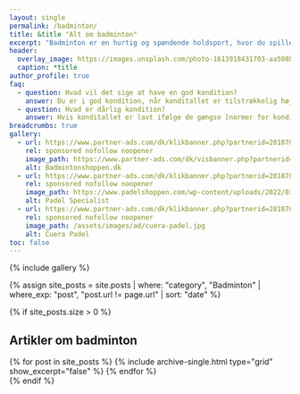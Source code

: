 ```yaml
---
layout: single
permalink: /badminton/
title: &title "Alt om badminton"
excerpt: "Badminton er en hurtig og spændende holdsport, hvor du spiller på tværs af et net med en ketsjer."
header:
  overlay_image: https://images.unsplash.com/photo-1613918431703-aa50889e3be9?ixlib=rb-4.0.3&ixid=MnwxMjA3fDB8MHxwaG90by1wYWdlfHx8fGVufDB8fHx8&auto=format&fit=crop&h=630&w=1200&q=10
  caption: *title
author_profile: true
faq:
  - question: Hvad vil det sige at have en god kondition?
    answer: Du er i god kondition, når konditallet er tilstrækkelig højt. Din kondition varierer med alderen og for mænd og kvinder. Du kan kigge i vores [tabeller over kondital](/kondital/), hvis du gerne vil have vurderet dit.
  - question: Hvad er dårlig kondition?
    answer: Hvis konditallet er lavt ifølge de gængse [normer for kondital](/kondital/), så siger man, at du er i dårlig kondition. Konditionen afhænger især af alderen.
breadcrumbs: true
gallery:
  - url: https://www.partner-ads.com/dk/klikbanner.php?partnerid=28187&bannerid=78472
    rel: sponsored nofollow noopener
    image_path: https://www.partner-ads.com/dk/visbanner.php?partnerid=28187&bannerid=78472
    alt: Badmintonshoppen.dk
  - url: https://www.partner-ads.com/dk/klikbanner.php?partnerid=28187&bannerid=79690
    rel: sponsored nofollow noopener
    image_path: https://www.padelshoppen.com/wp-content/uploads/2022/03/Padelshoppen-300-%C3%97-250.jpg
    alt: Padel Specialist
  - url: https://www.partner-ads.com/dk/klikbanner.php?partnerid=28187&bannerid=98527
    rel: sponsored nofollow noopener
    image_path: /assets/images/ad/cuera-padel.jpg
    alt: Cuera Padel
toc: false
---
```


{% include gallery %}

{% assign site_posts = site.posts | where: "category", "Badminton" | where_exp: "post", "post.url != page.url" | sort: "date" %}

{% if site_posts.size > 0 %}
## Artikler om badminton

<div class="feature__wrapper">
  {% for post in site_posts %}
    {% include archive-single.html type="grid" show_excerpt="false" %}
  {% endfor %}
</div>
{% endif %}
